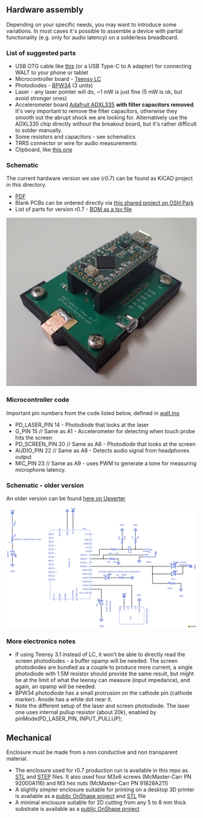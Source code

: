 ## Hardware assembly ##
Depending on your specific needs, you may want to introduce some variations.
In most cases it's possible to assemble a device with partial functionality (e.g. only for audio latency) on a solderless breadboard.

### List of suggested parts ###

 * USB OTG cable like
   [this](http://www.amazon.com/Generic-Micro-Cable-Cellphone-Tablet/dp/B00AYPEL56)
   (or a USB Type-C to A adapter)
   for connecting WALT to your phone or tablet
 * Microcontroller board - [Teensy LC](https://www.pjrc.com/teensy/teensyLC.html)
 * Photodiodes - [BPW34](http://www.digikey.com/product-detail/en/osram-opto-semiconductors-inc/BPW34/475-1070-ND/607274) (3 units)
 * Laser - any laser pointer will do, ~1 mW is just fine (5 mW is ok, but avoid stronger ones)
 * Accelerometer board [Adafruit ADXL335](https://www.adafruit.com/product/163) **with filter capacitors removed**.
   It's very important to remove the filter capacitors, otherwise they smooth out the abrupt shock we are looking for.
   Alternatively use the ADXL335 chip directly without the breakout board, but it's rather difficult to solder manually.
 * Some resistors and capacitors - see schematics
 * TRRS connector or wire for audio measurements
 * Clipboard, like [this one](https://upload.wikimedia.org/wikipedia/commons/c/c0/Wood-clipboard.jpg)

### Schematic ###
The current hardware version we use (r0.7) can be found as KiCAD project in this directory.
 * [PDF](WALT_schematic.pdf)
 * Blank PCBs can be ordered directly via [this shared project on OSH Park](https://oshpark.com/shared_projects/M5Z8fYCX)
 * List of parts for version r0.7 - [BOM as a tsv file](WALT_bom_r07.tsv)

 ![WALT r0.7 photo](../docs/WALT_r07_photo.jpg)


### Microcontroller code ###

Important pin numbers from the code listed below, defined in [walt.ino](../arduino/walt/walt.ino)

 * PD_LASER_PIN 14 - Photodiode that looks at the laser
 * G_PIN 15 // Same as A1 - Accelerometer for detecting when touch probe hits the screen
 * PD_SCREEN_PIN 20 // Same as A6 - Photodiode that looks at the screen
 * AUDIO_PIN 22 // Same as A8 - Detects audio signal from headphones output
 * MIC_PIN 23 // Same as A9 - uses PWM to generate a tone for measuring microphone latency.

### Schematic - older version ###
An older version can be found
[here on Upverter](https://upverter.com/kamrik/8af1f3b04e47ab78/WALT_w_audio/)

![Slightly simplified WALT Schematic](WALT_schematic_simplified.png)


### More electronics notes ###

 * If using Teensy 3.1 instead of LC, it won’t be able to directly read
   the screen photodiodes - a buffer opamp will be needed. The screen photodiodes
   are bundled as a couple to produce more current, a single photodiode with 1.5M
   resistor should provide the same result, but might be at the limit of what the
   teensy can measure (input impedance), and again, an opamp will be needed.
 * BPW34 photodiode has a small protrusion on the cathode pin (cathode marker).
   Anode has a white dot near it.
 * Note the different setup of the laser and screen photodiode. The laser one
   uses internal pullup resistor (about 20k), enabled by pinMode(PD_LASER_PIN,
   INPUT_PULLUP);

## Mechanical ##

Enclosure must be made from a non conductive and non transparent material.

* The enclosure used for r0.7 production run is available in this repo as [STL](enclosure/WALT_recessed_enclosure.stl) and [STEP](enclosure/WALT_recessed_enclosure.step) files. It also used four M3x6 screws (McMaster-Carr PN 92000A116) and M3 hex nuts (McMaster-Carr PN 91828A211)
* A slightly simpler enclosure suitable for printing on a desktop 3D printer is available as a [public OnShape project](https://cad.onshape.com/documents/6410a1ac7964cb29c4a5ba41/v/32bc78539f48ab7f514eeb31/e/fa513fcc84a825e97020c8b3) and [STL](enclosure/WALT_3DP_enclosure_v7.stl) file
* A minimal enclosure suitable for 2D cutting from any 5 to 8 mm thick substrate is available as a [public OnShape project](https://cad.onshape.com/documents/5d7f21c8877ea8961bc499ef/v/84a66f3baf5f4a8f41be3bd7/e/e2a23559efbeb63be3916123)
